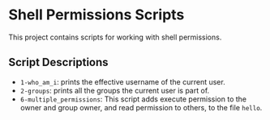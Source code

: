 
# Shell Permissions Scripts


This project contains scripts for working with shell permissions.

## Script Descriptions
- `1-who_am_i`: prints the effective username of the current user.
- `2-groups`: prints all the groups the current user is part of.
- `6-multiple_permissions`: This script adds execute permission to the owner and group owner, and read permission to others, to the file `hello`. 

